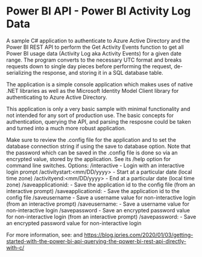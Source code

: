 # Power BI API - Power BI Activity Log Data
A sample C# application to authenticate to Azure Active Directory and the Power BI REST API to perform the Get Activity Events function to get all Power BI usage data (Activity Log aka Activity Events) for a given date range. The program converts to the necessary UTC format and breaks requests down to single day pieces before performing the request, de-serializing the response, and storing it in a SQL database table. 

The application is a simple console application which makes uses of native .NET libraries as well as the Microsoft Identity Model Client library for authenticating to Azure Active Directory.

This application is only a very basic sample with minimal functionality and not intended for any sort of production use. The basic concepts for authentication, querying the API, and parsing the resposne could be taken and turned into a much more robust application.

Make sure to review the .config file for the application and to set the database connection string if using the save to database option.  Note that the password which can be saved in the .config file is done so via an encrypted value, stored by the application.  See its /help option for command line switches.
Options:
     /interactive                    - Login with an interactive login prompt
     /activitystart:<mm/DD/yyyy>     - Start at a particular date (local time zone)
     /activityend:<mm/DD/yyyy>       - End at a particular date (local time zone)
     /saveapplicationid:             - Save the application id to the config file (from an interactive prompt)
     /saveapplicationid:<app id>     - Save the application id to the config file
     /saveusername                   - Save a username value for non-interactive login (from an interactive prompt)
     /saveusername:<username>        - Save a username value for non-interactive login
     /savepassword                   - Save an encrypted password value for non-interactive login (from an interactive prompt)
     /savepassword:<password>        - Save an encrypted password value for non-interactive login

For more information, see: <link tbd>
and https://blog.jpries.com/2020/01/03/getting-started-with-the-power-bi-api-querying-the-power-bi-rest-api-directly-with-c/
